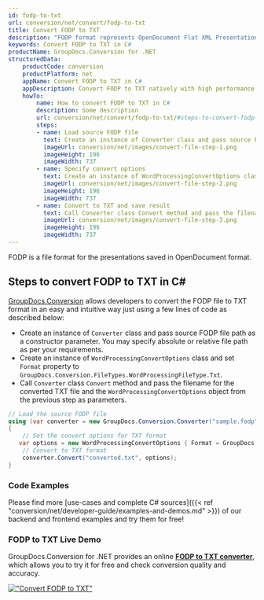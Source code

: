 ```yaml
---
id: fodp-to-txt
url: conversion/net/convert/fodp-to-txt
title: Convert FODP to TXT
description: "FODP format represents OpenDocument Flat XML Presentation with .fodp extension. Learn how to convert FODP to TXT file programmatically in C# language using GroupDocs.Conversion for .NET library."
keywords: Convert FODP to TXT in C#
productName: GroupDocs.Conversion for .NET
structuredData:
    productCode: conversion
    productPlatform: net
    appName: Convert FODP to TXT in C#
    appDescription: Convert FODP to TXT natively with high performance using C# language and server side GroupDocs.Conversion for .NET APIs, without the use of any software like Microsoft or Open Office.
    howTo:
        name: How to convert FODP to TXT in C# 
        description: Some description
        url: conversion/net/convert/fodp-to-txt/#steps-to-convert-fodp-to-txt-in-c
        steps:
        - name: Load source FODP file 
          text: Create an instance of Converter class and pass source FODP file path as a constructor parameter. You may specify absolute or relative file path as per your requirements. 
          imageUrl: conversion/net/images/convert-file-step-1.png
          imageHeight: 196
          imageWidth: 737
        - name: Specify convert options 
          text: Create an instance of WordProcessingConvertOptions class.
          imageUrl: conversion/net/images/convert-file-step-2.png
          imageHeight: 196
          imageWidth: 737
        - name: Convert to TXT and save result 
          text: Call Converter class Convert method and pass the filename for the converted HTML file and the WordProcessingConvertOptions object from the previous step as parameters.
          imageUrl: conversion/net/images/convert-file-step-3.png
          imageHeight: 196
          imageWidth: 737
---
```


FODP is a file format for the presentations saved in OpenDocument format.

## Steps to convert FODP to TXT in C#

[GroupDocs.Conversion](https://products.groupdocs.com/conversion/net) allows developers to convert the FODP file to TXT format in an easy and intuitive way just using a few lines of code as described below:

* Create an instance of `Converter` class and pass source FODP file path as a constructor parameter. You may specify absolute or relative file path as per your requirements. 
* Create an instance of `WordProcessingConvertOptions` class and set `Format` property to `GroupDocs.Conversion.FileTypes.WordProcessingFileType.Txt`.
* Call `Converter` class `Convert` method and pass the filename for the converted TXT file and the `WordProcessingConvertOptions` object from the previous step as parameters.

```csharp
// Load the source FODP file
using (var converter = new GroupDocs.Conversion.Converter("sample.fodp"))
{
    // Set the convert options for TXT format
   var options = new WordProcessingConvertOptions { Format = GroupDocs.Conversion.FileTypes.WordProcessingFileType.Txt };
    // Convert to TXT format
    converter.Convert("converted.txt", options);
}
```

### Code Examples

Please find more [use-cases and complete C# sources]({{< ref "conversion/net/developer-guide/examples-and-demos.md" >}}) of our backend and frontend examples and try them for free!

### FODP to TXT Live Demo

GroupDocs.Conversion for .NET provides an online [**FODP to TXT converter**](https://products.groupdocs.app/conversion/fodp-to-txt), which allows you to try it for free and check conversion quality and accuracy.

[!["Convert FODP to TXT"](conversion/net/images/convert-to-txt/convert-fodp-to-txt.png)](https://products.groupdocs.app/conversion/fodp-to-txt)